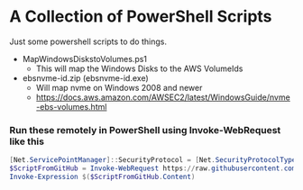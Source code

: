 # A Collection of PowerShell Scripts
Just some powershell scripts to do things.

- MapWindowsDiskstoVolumes.ps1
  - This will map the Windows Disks to the AWS VolumeIds
- ebsnvme-id.zip (ebsnvme-id.exe)
  - Will map nvme on Windows 2008 and newer
  - https://docs.aws.amazon.com/AWSEC2/latest/WindowsGuide/nvme-ebs-volumes.html


### Run these remotely in PowerShell using Invoke-WebRequest like this

```powershell
[Net.ServicePointManager]::SecurityProtocol = [Net.SecurityProtocolType]::Tls12
$ScriptFromGitHub = Invoke-WebRequest https://raw.githubusercontent.com/theCMack/powershell_scripts/master/MapWindowsDiskstoVolumes.ps1 -UseBasicParsing
Invoke-Expression $($ScriptFromGitHub.Content)

